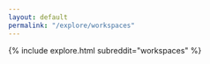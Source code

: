 ```yaml
---
layout: default
permalink: "/explore/workspaces"
---
```


<link rel="stylesheet" type="text/css" href="/static/css/explore.css">
{% include explore.html subreddit="workspaces" %}
